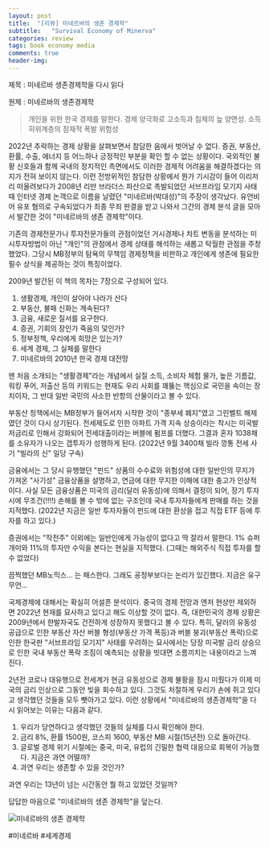 ```yaml
---
layout: post
title:  "[리뷰] 미네르바의 생존 경제학"
subtitle:   "Survival Economy of Minerva"
categories: review
tags: book economy media
comments: true
header-img: 
---
```


제목 : 미네르바 생존경제학을 다시 읽다

원제 : 미네르바의 생존경제학

> 개인을 위한 한국 경제를 말한다. 경제 양극화로 고소득과 침체의 늪 양면성. 소득 히위계층의 잠재적 폭발 위험성

2022년 추락하는 경제 상황을 살펴보면서 참담한 음에서 벗어날 수 없다. 증권, 부동산, 환률, 수출, 에너지 등 어느하나 긍정적인 부분을 확인 할 수 없는 상황이다. 국외적인 불황 신호들과 함께 국내의 정치적인 측면에서도 이러한 경제적 어려움을 해결하겠다는 의지가 전혀 보이지 않는다. 이런 전방위적인 참담한 상황에서 뭔가 기시감이 들어 이리저리 떠올려보다가 2008년 리만 브라더스 파산으로 촉발되었던 서브프라임 모기지 사태때 인터넷 경제 논객으로 이름을 날렸던 "미네르바(박대성)"의 주장이 생각났다. 유언비어 유포 혐의로 구속되었다가 최종 무죄 판결을 받고 나와서 그간의 경제 분석 글을 모아서 발간한 것이 "미네르바의 생존 경제학"이다. 

기존의 경제전문가나 투자전문가들의 관점이었던 거시경제나 차트 변동을 분석하는 미시투자방법이 아닌 "개인"의 관점에서 경제 상태를 해석하는 새롭고 탁월한 관점을 주창했었다. 그당시 MB정부의 탐욕의 무책임 경제정책을 비판하고 개인에게 생존에 필요한 필수 상식을 제공하는 것이 특징이었다. 

2009년 발간된 이 책의 목차는 7장으로 구성되어 있다. 

1. 생활경제, 개인이 살아야 나라가 산다
2. 부동산, 불패 신화는 계속된다?
3. 금융, 새로운 질서를 요구한다.
4. 증권, 기회의 장인가 죽음의 덫인가?
5. 정부정책, 우리에게 희망은 있는가?
6. 세계 경제, 그 실체를 말한다
7. 미네르바의 2010년 한국 경제 대전망

맨 처음 소개되는 "생활경제"라는 개념에서 실질 소득, 소비자 체험 물가, 높은 기름값, 워킹 푸어, 저출산 등의 키워드는 현재도 우리 사회를 꽤뚫는 핵심으로 국민을 속이는 장치이자, 그 반대 일반 국민의 사소한 반항의 산물이라고 볼 수 있다.  

부동산 정책에서는 MB정부가 들어서자 시작한 것이 "종부세 폐지"였고 그린벨트 해제였던 것이 다시 상기된다. 전세제도로 인한 아파트 가격 지속 상승이라는 착시는 미국발 저금리로 인해서 강화되어 전세대출이라는 버블에 펌프를 더했다. 그결과 혼자 1038채를 소유자가 나오는 갭투자가 성행하게 된다.  (2022년 9월 3400채 빌라 깡통 전세 사기 "빌라의 신" 일당 구속)

금융에서는 그 당시 유행했던 "펀드" 상품의 수수료와 위험성에 대한 일반인의 무지가 가져온 "사기성" 금융상품을 설명하고, 연금에 대한 무지한 이해에 대한 충고가 인상적이다. 사실 모든 금융상품은 미국의 금리(달러 유동성)에 의해서 결정이 되어, 장기 투자시에 무조건(!!!!) 손해를 볼 수 밖에 없는 구조인데 국내 투자자들에게 판매를 하는 것을 지적했다. (2022년 지금은 일반 투자자들이 펀드에 대한 환상을 접고 직접 ETF 등에 투자를 하고 있다.)

증권에서는 "작전주" 이외에는 일반인에게 가능성이 없다고 딱 잘라서 말한다. 1% 슈퍼개미와 11%의 투자만 수익을 본다는 현실을 지적했다. (그때는 해외주식 직접 투자를 할 수 없었다)

끔찍했던 MB노믹스... 는 패스한다. 그래도 굥정부보다는 논리가 있긴했다. 지금은 유구무언... 

국제경제에 대해서는 확실히 어설픈 분석이다. 중국의 경제 전망과 엔저 현상만 제외하면 2022년 현재를 묘사하고 있다고 해도 이상할 것이 없다. 즉, 대한민국의 경제 상황은 2009년에서 한발자국도 건전하게 성장하지 못했다고 볼 수 있다. 특히, 달러의 유동성 공급으로 인한 부동산 자산 버블 형성(부동산 가격 폭등)과 버블 붕괴(부동산 폭락)으로 인한 한국판 "서브프라임 모기지" 사태를 우려하는 묘사에서는 당장 미국발 금리 상승으로 인한 국내 부동산 폭락 조짐이 예측되는 상황을 빗대면 소름끼치는 내용이라고 느껴진다. 

2년전 코로나 대유행으로 전세계가 현금 유동성으로 경제 불황을 잠시 미뤘다가 이제 미국의 금리 인상으로 그동안 빚을 회수하고 있다. 그것도 처절하게 우리가 손에 쥐고 있다고 생각했던 것들을 모두 뺏아가고 있다. 이런 상황에서 "미네르바의 생존경제학"을 다시 읽어보는 이유는 다음과 같다.

1. 우리가 당연하다고 생각했던 것들의 실체를 다시 확인해야 한다. 
2. 금리 8%, 환률 1500원, 코스피 1600, 부동산 MB 시절(15년전) 으로 돌아간다.
3. 글로벌 경제 위기 시절에는 중국, 미국, 유럽의 긴밀한 협력 대응으로 회복이 가능했다. 지금은 과연 어떨까? 
4. 과연 우리는 생존할 수 있을 것인가? 

과연 우리는 13년이 넘는 시간동안 뭘 하고 있었던 것일까? 

답답한 마음으로 "미네르바의 생존 경제학"을 덮는다. 

![미네르바의 생존 경제학](https://youngsungson.github.io/assets/img/review/20220930-review-book-minerva.jpg)

#미네르바 #세계경제 
